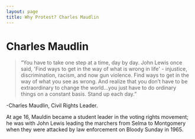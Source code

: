 ```yaml
---
layout: page
title: Why Protest? Charles Maudlin
---
```


Charles Maudlin
=================

>“You have to take one step at a time, day by day. John Lewis once said, 'Find ways to get in the way of what is wrong in life' - injustice, discrimination, racism, and now gun violence. Find ways to get in the way of what you see as wrong. And realize that you don’t have to be extraordinary to change the world…you just have to do ordinary things on a constant basis. Stand up each day.” 

-Charles Maudlin, Civil Rights Leader. 

At age 16, Mauldin became a student leader in the voting rights movement; he was with John Lewis leading the marchers from Selma to Montgomery when they were attacked by law enforcement on Bloody Sunday in 1965. 
